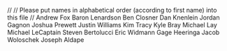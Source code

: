 //
// Please put names in alphabetical order (according to first name) into this file
//
Andrew Fox
Baron Lenardson
Ben Closner
Dan Knenlein
Jordan Gagnon
Joshua Prewett
Justin Williams
Kim Tracy
Kyle Bray
Michael Lay
Michael LeCaptain
Steven Bertolucci
Eric Widmann
Gage Heeringa
Jacob Woloschek
Joseph Aldape
